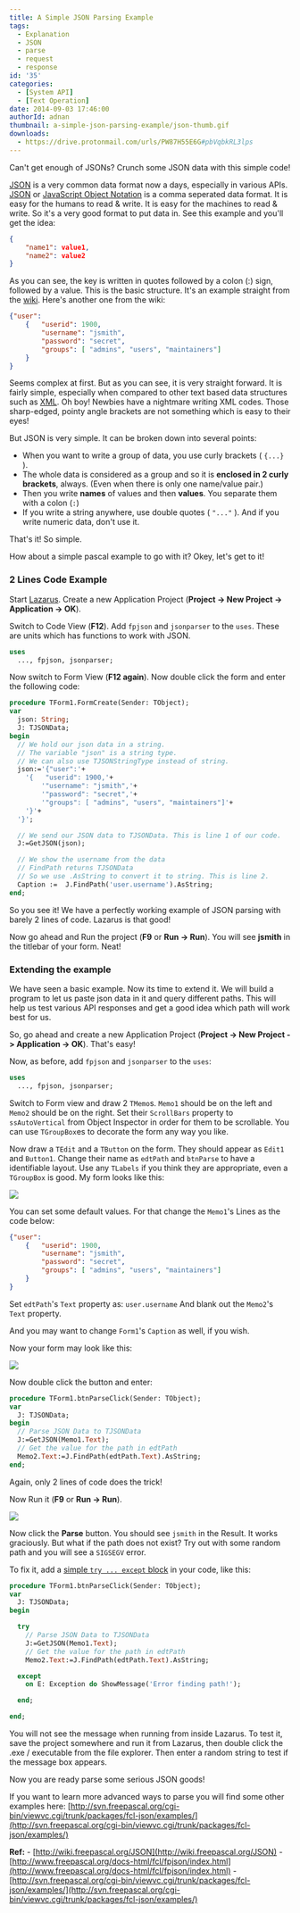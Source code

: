 ```yaml
---
title: A Simple JSON Parsing Example
tags:
  - Explanation
  - JSON
  - parse
  - request
  - response
id: '35'
categories:
  - [System API]
  - [Text Operation]
date: 2014-09-03 17:46:00
authorId: adnan
thumbnail: a-simple-json-parsing-example/json-thumb.gif
downloads:
  - https://drive.protonmail.com/urls/PW87H55E6G#pbVqbkRL3lps
---
```


Can't get enough of JSONs? Crunch some JSON data with this simple code!
<!-- more -->


[JSON](http://wiki.freepascal.org/JSON) is a very common data format now a days, especially in various APIs. [JSON](http://en.wikipedia.org/wiki/JSON) or [JavaScript Object Notation](http://www.json.org/) is a comma seperated data format. It is easy for the humans to read & write. It is easy for the machines to read & write. So it's a very good format to put data in. See this example and you'll get the idea:

```json
{
    "name1": value1,
    "name2": value2
}
```

As you can see, the key is written in quotes followed by a colon (:) sign, followed by a value. This is the basic structure. It's an example straight from the [wiki](http://wiki.freepascal.org/JSON). Here's another one from the wiki:

```json
{"user":
    {   "userid": 1900,
        "username": "jsmith",
        "password": "secret",
        "groups": [ "admins", "users", "maintainers"]
    }
}
```

Seems complex at first. But as you can see, it is very straight forward. It is fairly simple, especially when compared to other text based data structures such as [XML](http://wiki.freepascal.org/XML_Tutorial). Oh boy! Newbies have a nightmare writing XML codes. Those sharp-edged, pointy angle brackets are not something which is easy to their eyes!

But JSON is very simple. It can be broken down into several points:

- When you want to write a group of data, you use curly brackets ( `{...}` ).
- The whole data is considered as a group and so it is **enclosed in 2 curly brackets**, always. (Even when there is only one name/value pair.)
- Then you write **names** of values and then **values**. You separate them with a colon (`:`)
- If you write a string anywhere, use double quotes ( `"..."` ). And if you write numeric data, don't use it.


That's it! So simple.

How about a simple pascal example to go with it? Okey, let's get to it!


### 2 Lines Code Example

Start [Lazarus](http://lazarus.freepascal.org/). Create a new Application Project (**Project -> New Project -> Application -> OK**).

Switch to Code View (**F12**). Add `fpjson` and `jsonparser` to the `uses`. These are units which has functions to work with JSON.

```pascal
uses
  ..., fpjson, jsonparser;
```

Now switch to Form View (**F12 again**). Now double click the form and enter the following code:

```pascal
procedure TForm1.FormCreate(Sender: TObject);
var
  json: String;
  J: TJSONData;
begin
  // We hold our json data in a string.
  // The variable "json" is a string type.
  // We can also use TJSONStringType instead of string.
  json:='{"user":'+
    '{   "userid": 1900,'+
        '"username": "jsmith",'+
        '"password": "secret",'+
        '"groups": [ "admins", "users", "maintainers"]'+
    '}'+
  '}';

  // We send our JSON data to TJSONData. This is line 1 of our code.
  J:=GetJSON(json);

  // We show the username from the data
  // FindPath returns TJSONData
  // So we use .AsString to convert it to string. This is line 2.
  Caption :=  J.FindPath('user.username').AsString;
end;
```

So you see it! We have a perfectly working example of JSON parsing with barely 2 lines of code. Lazarus is that good!

Now go ahead and Run the project (**F9** or **Run -> Run**). You will see **jsmith** in the titlebar of your form. Neat!


### Extending the example

We have seen a basic example. Now its time to extend it. We will build a program to let us paste json data in it and query different paths. This will help us test various API responses and get a good idea which path will work best for us.

So, go ahead and create a new Application Project (**Project -> New Project -> Application -> OK**). That's easy!

Now, as before, add `fpjson` and `jsonparser` to the `uses`:

```pascal
uses
  ..., fpjson, jsonparser;
```

Switch to Form view and draw 2 `TMemo`s. `Memo1` should be on the left and `Memo2` should be on the right. Set their `ScrollBars` property to `ssAutoVertical` from Object Inspector in order for them to be scrollable. You can use `TGroupBox`es to decorate the form any way you like.

Now draw a `TEdit` and a `TButton` on the form. They should appear as `Edit1` and `Button1`. Change their name as `edtPath` and `btnParse` to have a identifiable layout. Use any `TLabels` if you think they are appropriate, even a `TGroupBox` is good. My form looks like this:


![](a-simple-json-parsing-example/JSON-parser-1.gif)


You can set some default values. For that change the `Memo1`'s Lines as the code below:

```json
{"user":
    {   "userid": 1900,
        "username": "jsmith",
        "password": "secret",
        "groups": [ "admins", "users", "maintainers"]
    }
}
```

Set `edtPath`'s `Text` property as: `user.username`
And blank out the `Memo2`'s `Text` property.

And you may want to change `Form1`'s `Caption` as well, if you wish.

Now your form may look like this:


![](a-simple-json-parsing-example/JSON-parser-2.gif)


Now double click the button and enter:

```pascal
procedure TForm1.btnParseClick(Sender: TObject);
var
  J: TJSONData;
begin
  // Parse JSON Data to TJSONData
  J:=GetJSON(Memo1.Text);
  // Get the value for the path in edtPath
  Memo2.Text:=J.FindPath(edtPath.Text).AsString;
end;
```

Again, only 2 lines of code does the trick!

Now Run it (**F9** or **Run -> Run**).


![](a-simple-json-parsing-example/JSON-parser-cross-platform-lazarus.gif)


Now click the **Parse** button. You should see `jsmith` in the Result. It works graciously. But what if the path does not exist? Try out with some random path and you will see a `SIGSEGV` error.

To fix it, add a [simple `try ... except` block](http://wiki.freepascal.org/Logging_exceptions#Manual_exception_handling) in your code, like this:

```pascal
procedure TForm1.btnParseClick(Sender: TObject);
var
  J: TJSONData;
begin

  try
    // Parse JSON Data to TJSONData
    J:=GetJSON(Memo1.Text);
    // Get the value for the path in edtPath
    Memo2.Text:=J.FindPath(edtPath.Text).AsString;

  except
    on E: Exception do ShowMessage('Error finding path!');

  end;

end;
```

You will not see the message when running from inside Lazarus. To test it, save the project somewhere and run it from Lazarus, then double click the .exe / executable from the file explorer. Then enter a random string to test if the message box appears.

Now you are ready parse some serious JSON goods!

If you want to learn more advanced ways to parse you will find some other examples here: [http://svn.freepascal.org/cgi-bin/viewvc.cgi/trunk/packages/fcl-json/examples/](http://svn.freepascal.org/cgi-bin/viewvc.cgi/trunk/packages/fcl-json/examples/)


**Ref:**
\- [http://wiki.freepascal.org/JSON](http://wiki.freepascal.org/JSON)
\- [http://www.freepascal.org/docs-html/fcl/fpjson/index.html](http://www.freepascal.org/docs-html/fcl/fpjson/index.html)
\- [http://svn.freepascal.org/cgi-bin/viewvc.cgi/trunk/packages/fcl-json/examples/](http://svn.freepascal.org/cgi-bin/viewvc.cgi/trunk/packages/fcl-json/examples/)
